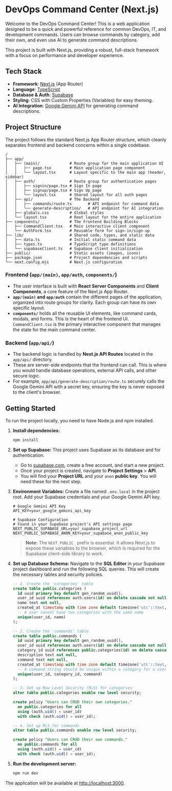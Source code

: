 # DevOps Command Center (Next.js)

Welcome to the DevOps Command Center! This is a web application designed to be a quick and powerful reference for common DevOps, IT, and development commands. Users can browse commands by category, add their own, and even use AI to generate command descriptions.

This project is built with Next.js, providing a robust, full-stack framework with a focus on performance and developer experience.

## Tech Stack

- **Framework**: [Next.js](https://nextjs.org/) (App Router)
- **Language**: [TypeScript](https://www.typescriptlang.org/)
- **Database & Auth**: [Supabase](https://supabase.io/)
- **Styling**: CSS with Custom Properties (Variables) for easy theming.
- **AI Integration**: [Google Gemini API](https://ai.google.dev/) for generating command descriptions.

## Project Structure

The project follows the standard Next.js App Router structure, which cleanly separates frontend and backend concerns within a single codebase.

```
/
├── app/
│   ├── (main)/             # Route group for the main application UI
│   │   ├── page.tsx        # Main application page component
│   │   └── layout.tsx      # Layout specific to the main app (header, sidebar)
│   ├── auth/               # Route group for authentication pages
│   │   ├── signin/page.tsx # Sign In page
│   │   ├── signup/page.tsx # Sign Up page
│   │   └── layout.tsx      # Shared layout for all auth pages
│   ├── api/                # The Backend
│   │   ├── commands/route.ts       # API endpoint for command data
│   │   └── generate-description/   # API endpoint for AI integration
│   ├── globals.css         # Global styles
│   └── layout.tsx          # Root layout for the entire application
├── components/             # The Frontend Building Blocks
│   ├── CommandClient.tsx   # Main interactive client component
│   └── AuthForm.tsx        # Reusable form for sign-in/sign-up
├── lib/                    # Shared code, types, and static data
│   ├── data.ts             # Initial static command data
│   ├── types.ts            # TypeScript type definitions
│   └── supabaseClient.ts   # Supabase client initialization
├── public/                 # Static assets (images, icons)
├── package.json            # Project dependencies and scripts
└── next.config.mjs         # Next.js configuration
```

### Frontend (`app/(main)`, `app/auth`, `components/`)

- The user interface is built with **React Server Components** and **Client Components**, a core feature of the Next.js App Router.
- **`app/(main)` and `app/auth`** contain the different pages of the application, organized into route groups for clarity. Each group can have its own specific layout.
- **`components/`** holds all the reusable UI elements, like command cards, modals, and forms. This is the heart of the frontend UI. `CommandClient.tsx` is the primary interactive component that manages the state for the main command center.

### Backend (`app/api/`)

- The backend logic is handled by **Next.js API Routes** located in the `app/api/` directory.
- These are server-side endpoints that the frontend can call. This is where you would handle database operations, external API calls, and other secure logic.
- For example, `app/api/generate-description/route.ts` securely calls the Google Gemini API with a secret key, ensuring the key is never exposed to the client's browser.

## Getting Started

To run the project locally, you need to have Node.js and npm installed.

1.  **Install dependencies:**
    ```bash
    npm install
    ```

2.  **Set up Supabase:**
    This project uses Supabase as its database and for authentication.
    - Go to [supabase.com](https://supabase.com/), create a free account, and start a new project.
    - Once your project is created, navigate to **Project Settings** > **API**.
    - You will find your **Project URL** and your `anon` **public key**. You will need these for the next step.

3.  **Environment Variables:**
    Create a file named `.env.local` in the project root. Add your Supabase credentials and your Google Gemini API key.

    ```
    # Google Gemini API Key
    API_KEY=your_google_gemini_api_key

    # Supabase Configuration
    # Found in your Supabase project's API settings page
    NEXT_PUBLIC_SUPABASE_URL=your_supabase_project_url
    NEXT_PUBLIC_SUPABASE_ANON_KEY=your_supabase_anon_public_key
    ```
    > **Note:** The `NEXT_PUBLIC_` prefix is essential. It allows Next.js to expose these variables to the browser, which is required for the Supabase client-side library to work.

4.  **Set up Database Schema:**
    Navigate to the **SQL Editor** in your Supabase project dashboard and run the following SQL queries. This will create the necessary tables and security policies.

    ```sql
    -- 1. Create the 'categories' table
    create table public.categories (
      id uuid primary key default gen_random_uuid(),
      user_id uuid references auth.users(id) on delete cascade not null,
      name text not null,
      created_at timestamp with time zone default timezone('utc'::text, now()) not null,
      -- A user cannot have two categories with the same name
      unique(user_id, name)
    );

    -- 2. Create the 'commands' table
    create table public.commands (
      id uuid primary key default gen_random_uuid(),
      user_id uuid references auth.users(id) on delete cascade not null,
      category_id uuid references public.categories(id) on delete cascade not null,
      description text not null,
      command text not null,
      created_at timestamp with time zone default timezone('utc'::text, now()) not null,
      -- A command string should be unique within a category for a user
      unique(user_id, category_id, command)
    );

    -- 3. Set up Row Level Security (RLS) for categories
    alter table public.categories enable row level security;

    create policy "Users can CRUD their own categories."
      on public.categories for all
      using (auth.uid() = user_id)
      with check (auth.uid() = user_id);

    -- 4. Set up RLS for commands
    alter table public.commands enable row level security;

    create policy "Users can CRUD their own commands."
      on public.commands for all
      using (auth.uid() = user_id)
      with check (auth.uid() = user_id);
    ```

5.  **Run the development server:**
    ```bash
    npm run dev
    ```

The application will be available at [http://localhost:3000](http://localhost:3000).